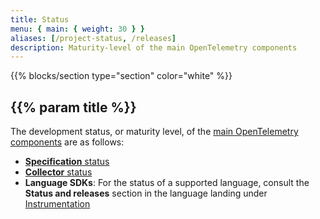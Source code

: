 ```yaml
---
title: Status
menu: { main: { weight: 30 } }
aliases: [/project-status, /releases]
description: Maturity-level of the main OpenTelemetry components
---
```


{{% blocks/section type="section" color="white" %}}

## {{% param title %}}

The development status, or maturity level, of the [main OpenTelemetry
components][main-comp] are as follows:

- [**Specification** status](/docs/reference/specification/status/)
- [**Collector** status](/docs/collector/#status-and-releases)
- **Language SDKs**: For the status of a supported language, consult the
  **Status and releases** section in the language landing under
  [Instrumentation](/docs/instrumentation/)

[main-comp]: /docs/concepts/components/
